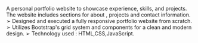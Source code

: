 A personal portfolio website to showcase experience, skills, and projects. The website
includes sections for about , projects and contact information.
➢ Designed and executed a fully responsive portfolio website from scratch.
➢ Utilizes Bootstrap's grid system and components for a clean and modern design.
➢ Technology used : HTML,CSS,JavaScript.
